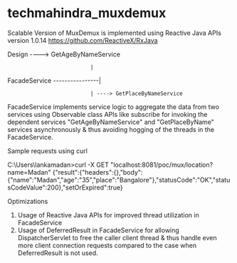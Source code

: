 # techmahindra_muxdemux

Scalable Version of MuxDemux is implemented using Reactive Java APIs version 1.0.14
https://github.com/ReactiveX/RxJava

Design
                               ----> GetAgeByNameService 

                              | 

FacadeService ----------------|

                              | ----> GetPlaceByNameService
              
              
FacadeService implements service logic to aggregate the data from two services using Observable class APIs like subscribe for invoking the dependent services "GetAgeByNameService" and "GetPlaceByName" services asynchronously & thus avoiding hogging of the threads in the FacadeService.

Sample requests using curl

C:\Users\lankamadan>curl -X GET "localhost:8081/poc/mux/location?name=Madan"
{"result":{"headers":{},"body":{"name":"Madan","age":"35","place":"Bangalore"},"statusCode":"OK","statusCodeValue":200},"setOrExpired":true}


Optimizations
1. Usage of Reactive Java APIs for improved thread utilization in FacadeService
2. Usage of  DeferredResult in FacadeService for allowing DispatcherServlet to free the caller client thread & thus handle even more client connection requests compared to the case when DeferredResult is not used.
